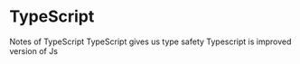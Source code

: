 # TypeScript
Notes of TypeScript
TypeScript gives us type safety
Typescript is improved version of Js 

